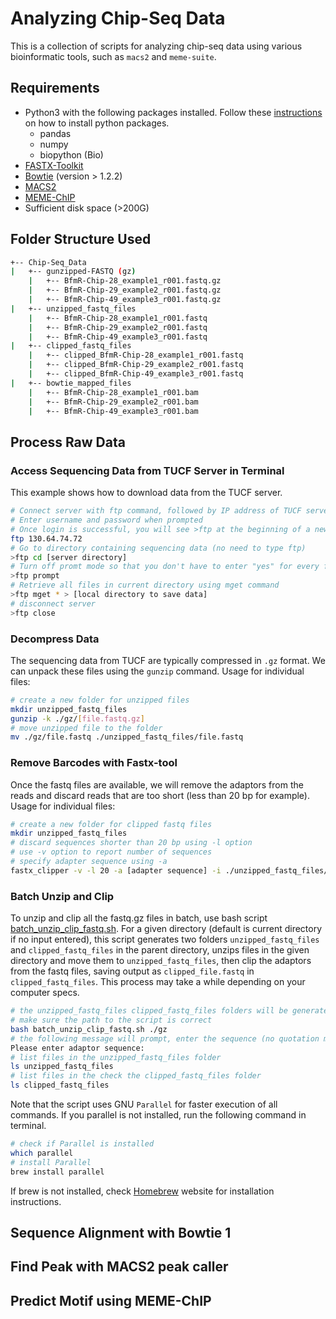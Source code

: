 # Analyzing Chip-Seq Data
This is a collection of scripts for analyzing chip-seq data using various bioinformatic tools, such as `macs2` and `meme-suite`.
## Requirements
+ Python3 with the following packages installed. Follow these [instructions](https://packaging.python.org/tutorials/installing-packages/) on how to install python packages.
  + pandas
  + numpy
  + biopython (Bio)
+ [FASTX-Toolkit](http://hannonlab.cshl.edu/fastx_toolkit/index.html)
+ [Bowtie](http://bowtie-bio.sourceforge.net/index.shtml) (version > 1.2.2)
+ [MACS2](https://github.com/macs3-project/MACS)
+ [MEME-ChIP](http://meme-suite.org/tools/meme-chip)
+ Sufficient disk space (>200G)
## Folder Structure Used
```bash
+-- Chip-Seq_Data
|   +-- gunzipped-FASTQ (gz)
    |   +-- BfmR-Chip-28_example1_r001.fastq.gz
    |   +-- BfmR-Chip-29_example2_r001.fastq.gz
    |   +-- BfmR-Chip-49_example3_r001.fastq.gz
|   +-- unzipped_fastq_files
    |   +-- BfmR-Chip-28_example1_r001.fastq
    |   +-- BfmR-Chip-29_example2_r001.fastq
    |   +-- BfmR-Chip-49_example3_r001.fastq
|   +-- clipped_fastq_files
    |   +-- clipped_BfmR-Chip-28_example1_r001.fastq
    |   +-- clipped_BfmR-Chip-29_example2_r001.fastq
    |   +-- clipped_BfmR-Chip-49_example3_r001.fastq
|   +-- bowtie_mapped_files
    |   +-- BfmR-Chip-28_example1_r001.bam
    |   +-- BfmR-Chip-29_example2_r001.bam
    |   +-- BfmR-Chip-49_example3_r001.bam
```
## Process Raw Data
### Access Sequencing Data from TUCF Server in Terminal
This example shows how to download data from the TUCF server. 
```bash
# Connect server with ftp command, followed by IP address of TUCF server
# Enter username and password when prompted
# Once login is successful, you will see >ftp at the beginning of a new command line
ftp 130.64.74.72
# Go to directory containing sequencing data (no need to type ftp)
>ftp cd [server directory]
# Turn off promt mode so that you don't have to enter "yes" for every file to download
>ftp prompt
# Retrieve all files in current directory using mget command
>ftp mget * > [local directory to save data]
# disconnect server
>ftp close
```
### Decompress Data
The sequencing data from TUCF are typically compressed in `.gz` format. We can unpack these files using the `gunzip` command. 
Usage for individual files:
```bash
# create a new folder for unzipped files
mkdir unzipped_fastq_files
gunzip -k ./gz/[file.fastq.gz]
# move unzipped file to the folder
mv ./gz/file.fastq ./unzipped_fastq_files/file.fastq
```
### Remove Barcodes with Fastx-tool
Once the fastq files are available, we will remove the adaptors from the reads and discard reads that are too short (less than 20 bp for example). 
Usage for individual files:
```bash
# create a new folder for clipped fastq files
mkdir unzipped_fastq_files
# discard sequences shorter than 20 bp using -l option
# use -v option to report number of sequences
# specify adapter sequence using -a
fastx_clipper -v -l 20 -a [adapter sequence] -i ./unzipped_fastq_files/file.fastq -o ./clipped_fastq_files/clipped_file.fastq
```
### Batch Unzip and Clip
To unzip and clip all the fastq.gz files in batch, use bash script [batch_unzip_clip_fastq.sh](https://github.com/tang-amy/GeisingerLab/blob/master/Chip-Seq_Analysis/src/batch_unzip_clip_fastq.sh). For a given directory (default is current directory if no input entered), this script generates two folders `unzipped_fastq_files` and `clipped_fastq_files` in the parent directory, unzips files in the given directory and move them to `unzipped_fastq_files`, then clip the adaptors from the fastq files, saving output as `clipped_file.fastq` in `clipped_fastq_files`. This process may take a while depending on your computer specs.

```bash
# the unzipped_fastq_files clipped_fastq_files folders will be generated automatically, no need to creat them in advance
# make sure the path to the script is correct
bash batch_unzip_clip_fastq.sh ./gz
# the following message will prompt, enter the sequence (no quotation marks or brackets) following the message
Please enter adaptor sequence:
# list files in the unzipped_fastq_files folder
ls unzipped_fastq_files
# list files in the check the clipped_fastq_files folder
ls clipped_fastq_files
```
Note that the script uses GNU `Parallel` for faster execution of all commands. If you parallel is not installed, run the following command in terminal. 
```bash
# check if Parallel is installed
which parallel
# install Parallel
brew install parallel
```
If brew is not installed, check [Homebrew](https://brew.sh/) website for installation instructions.

## Sequence Alignment with Bowtie 1

## Find Peak with MACS2 peak caller
## Predict Motif using MEME-ChIP
